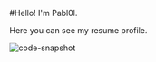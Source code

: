 #Hello! I'm Pabl0l. 

Here you can see my resume profile.


![code-snapshot](https://github.com/Pabl0l/Pabl0l/assets/143635119/8cc5e6d1-4586-4a05-91fa-103a506bebba)
